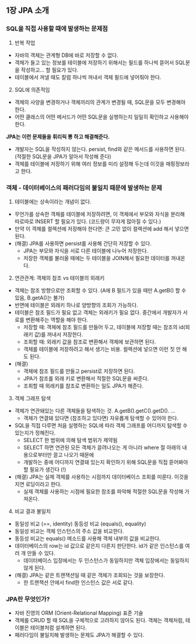 ## 1장 JPA 소개 
### SQL을 직접 사용할 때에 발생하는 문제점
1. 반복 작업
- 자바의 객체는 관계형 DB에 바로 저장할 수 없다.
- 객체가 들고 있는 정보를 테이블에 저장하기 위해서는 필드를 하나씩 뜯어서 SQL문을 작성하고... 할 필요가 있다.
- 테이블에서 꺼낼 때도 칼럼 하나씩 꺼내서 객체 필드에 넣어줘야 한다.
  
2. SQL에 의존적임
- 객체의 사양을 변경하거나 객체끼리의 관계가 변경될 때, SQL문을 모두 변경해야 한다.
- 어떤 클래스의 어떤 메서드가 어떤 SQL문을 실행하는지 일일히 확인하고 사용해야 한다.

__JPA는 이런 문제들을 휘리릭 뿅 하고 해결해준다.__
- 개발자는 SQL을 작성하지 않는다. persist, find와 같은 메서드를 사용하면 된다. (적절한 SQL문을 JPA가 알아서 작성해 준다)
- 객체를 테이블에 저장하기 위해 여러 정보를 미리 설정해 두는데 이것을 매핑정보라고 한다. 

### 객체 - 데이터베이스의 패러다임의 불일치 때문에 발생하는 문제 
1. 테이블에는 상속이라는 개념이 없다.
- 무언가를 상속한 객체를 테이블에 저장하려면, 이 객체에서 부모와 자식을 분리해 따로따로 INSERT 할 필요가 있다. (코드량이 무쟈게 많아질 수 있다.)
- 만약 이 객체를 컬렉션에 저장해야 한다면: 큰 고민 없이 컬렉션에 add 해서 넣으면 된다.
- (해결) JPA를 사용하면 persist를 사용해 간단히 저장할 수 있다.
  - JPA는 부모와 자식을 서로 다른 테이블에 나누어 저장한다.
  - 저장한 객체를 불러올 때에는 두 테이블을 JOIN해서 필요한 데이터를 꺼내온다.

2. 연관관계: 객체의 참조 vs 테이블의 외래키
- 객체는 참조 방향으로만 조회할 수  있다. (A에 B 필드가 있을 때만 A.getB() 할 수 있음, B.getA()는 불가)
- 반면에 테이블은 외래키 하나로 양방향의 조회가 가능하다.
- 테이블은 참조 필드가 필요 없고 객체는 외래키가 필요 없다. 중간에서 개발자가 서로를 변환해주는 역할을 해야 한다.
  - 저장할 때: 객체에 참조 필드를 만들어 두고, 테이블에 저장할 때는 참조의 id(외래키 값)를 꺼내서 저장한다.
  - 조회할 때: 외래키 값을 참조로 변환해서 객체에 보관하면 된다.
  - 객체를 테이블에 저장하려고 해서 생기는 비용. 컬렉션에 넣으면 이런 짓 안 해도 된다.
- (해결)
  - 객체에 참조 필드를 만들고 persist로 저장하면 된다.
  - JPA가 참조를 외래 키로 변환해서 적절한 SQL문을 써준다.
  - 조회할 때 외래키를 참조로 변환하는 일도 JPA가 해준다.

3. 객체 그래프 탐색
- 객체가 연관돼있는 다른 객체들을 탐색하는 것. A.getB().getC().getD(). ...
  - 객체가 연결돼 있다면 (참조하고 있다면) 자유롭게 탐색할 수 있어야 한다.
- SQL을 직접 다루면 처음 실행하는 SQL에 따라 객체 그래프를 어디까지 탐색할 수 있는지가 정해진다.
  - SELECT 한 범위에 의해 탐색 범위가 제약됨
  - SELECT 하면 연관된 모든 객체가 끌려나오는 게 아니라 where 절 아래의 내용으로부터만 끌고 나오기 때문에
  - 개발하는 중에 어디까지 연결돼 있는지 확인하기 위해 SQL문을 직접 뜯어봐야 할 필요가 생긴다 (!)
- (해결) JPA는 실제 객체를 사용하는 시점까지 데이터베이스 조회를 미룬다. 이것을 지연 로딩이라고 한다.
  - 실제 객체를 사용하는 시점에 필요한 참조를 파악해 적절한 SQL문을 작성해 가져온다.

4. 비교 결과 불일치
- 동일성 비교 (==, identity) 동등성 비교 (equals(), equality)
 - 동일성 비교는 객체 인스턴스의 주소 값을 비교한다.
 - 동등성 비교는 equals() 메소드를 사용해 객체 내부의 값을 비교한다.
- 데이터베이스의 row는 id 값으로 같은지 다른지 판단한다. id가 같은 인스턴스를 여러 개 만들 수 있다.
  - 데이터베이스 입장에서는 두 인스턴스가 동일하지만 객체 입장에서는 동일하지 않게 된다.
- (해결) JPA는 같은 트랜잭션일 때 같은 객체가 조회되는 것을 보장한다.
  - 한 트랜잭션 안에서 find한 인스턴스 값은 서로 같다.

### JPA란 무엇인가? 
- 자바 진영의 ORM (Orient-Relational Mapping) 표준 기술
- 객체를 CRUD 할 때 SQL을 구체적으로 고려하지 않아도 된다. 객체는 객체처럼, 테이블은 테이블처럼 설계하면 된다.
- 패러다임이 불일치해 발생하는 문제도 JPA가 해결할 수 있다.


